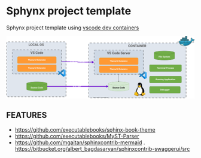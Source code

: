# Sphynx project template

Sphynx project template using [vscode dev containers](https://code.visualstudio.com/docs/remote/containers)


![dev containers](_static/jd-arq.svg)

## FEATURES

- https://github.com/executablebooks/sphinx-book-theme
- https://github.com/executablebooks/MyST-Parser
- https://github.com/mgaitan/sphinxcontrib-mermaid
. https://bitbucket.org/albert_bagdasaryan/sphinxcontrib-swaggerui/src